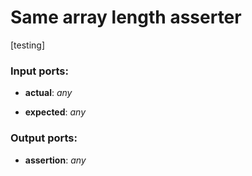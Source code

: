 # Same array length asserter

[testing]

### Input ports:

* __actual__: _any_



* __expected__: _any_



### Output ports:

* __assertion__: _any_



